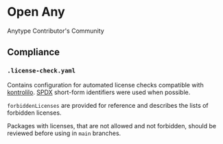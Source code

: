 # Open Any
Anytype Contributor's Community

## Compliance
### `.license-check.yaml`

Contains configuration for automated license checks compatible with [kontrolilo](https://kontrolilo.github.io/kontrolilo/configuration/). [SPDX](https://spdx.org/licenses/) short-form identifiers were used when possible.

`forbiddenLicenses` are provided for reference and describes the lists of forbidden licenses. 

Packages with licenses, that are not allowed and not forbidden, should be reviewed before using in `main` branches.